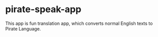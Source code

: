 # pirate-speak-app

This app is fun translation app, which converts normal English texts to Pirate Language.